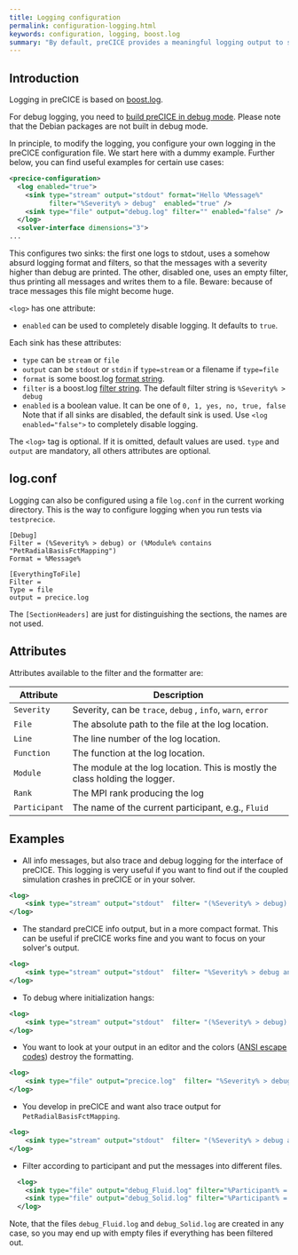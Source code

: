 ```yaml
---
title: Logging configuration
permalink: configuration-logging.html
keywords: configuration, logging, boost.log
summary: "By default, preCICE provides a meaningful logging output to stdout. In case you want to modify the default logging, this page describes how to do this."
---
```


## Introduction

Logging in preCICE is based on [boost.log](http://www.boost.org/doc/libs/release/libs/log/doc/html/index.html).

For debug logging, you need to [build preCICE in debug mode](installation-source-configuration.html). Please note that the Debian packages are not built in debug mode.

In principle, to modify the logging, you configure your own logging in the preCICE configuration file. We start here with a dummy example. Further below, you can find useful examples for certain use cases:

```xml
<precice-configuration>
  <log enabled="true">
    <sink type="stream" output="stdout" format="Hello %Message%"
          filter="%Severity% > debug"  enabled="true" />
    <sink type="file" output="debug.log" filter="" enabled="false" />
  </log>
  <solver-interface dimensions="3">
...
```

This configures two sinks: the first one logs to stdout, uses a somehow absurd logging format and filters, so that the messages with a severity higher than debug are printed. The other, disabled one, uses an empty filter, thus printing all messages and writes them to a file. Beware: because of trace messages this file might become huge.

`<log>` has one attribute:

* `enabled` can be used to completely disable logging. It defaults to `true`.

Each sink has these attributes:

* `type` can be `stream` or `file`
* `output` can be `stdout` or `stdin` if `type=stream` or a filename if `type=file`
* `format` is some boost.log [format string](http://www.boost.org/doc/libs/release/libs/log/doc/html/log/detailed/utilities.html#log.detailed.utilities.setup.filter_formatter).
* `filter` is a boost.log [filter string](http://www.boost.org/doc/libs/release/libs/log/doc/html/log/detailed/utilities.html#log.detailed.utilities.setup.filter_formatter). The default filter string is `%Severity% > debug`
* `enabled` is a boolean value. It can be one of `0, 1, yes, no, true, false` Note that if all sinks are disabled, the default sink is used. Use `<log enabled="false">` to completely disable logging.

The `<log>` tag is optional. If it is omitted, default values are used.
`type` and `output` are mandatory, all others attributes are optional.

## log.conf

Logging can also be configured using a file `log.conf` in the current working directory. This is the way to configure logging when you run tests via `testprecice`.

```text
[Debug]
Filter = (%Severity% > debug) or (%Module% contains "PetRadialBasisFctMapping")
Format = %Message%

[EverythingToFile]
Filter =
Type = file
output = precice.log
```

The `[SectionHeaders]` are just for distinguishing the sections, the names are not used.

## Attributes

Attributes available to the filter and the formatter are:

Attribute |  Description
--- | ---
`Severity` | Severity, can be `trace`, `debug` , `info`, `warn`, `error`
`File` | The absolute path to the file at the log location.
`Line` | The line number of the log location.
`Function` | The function at the log location.
`Module` | The module at the log location. This is mostly the class holding the logger.
`Rank` | The MPI rank producing the log
`Participant` | The name of the current participant, e.g., `Fluid`

## Examples

* All info messages, but also trace and debug logging for the interface of preCICE. This logging is very useful if you want to find out if the coupled simulation crashes in preCICE or in your solver.

```xml
<log>
    <sink type="stream" output="stdout"  filter= "(%Severity% > debug) or (%Severity% >= trace and %Module% contains ParticipantImpl)"  enabled="true" />
</log>
```

* The standard preCICE info output, but in a more compact format. This can be useful if preCICE works fine and you want to focus on your solver's output.

```xml
<log>
    <sink type="stream" output="stdout"  filter= "%Severity% > debug and %Rank% = 0" format="preCICE: %ColorizedSeverity% %Message%" enabled="true" />
</log>
```

* To debug where initialization hangs:

```xml
<log>
    <sink type="stream" output="stdout"  filter= "(%Severity% > debug) or (%Severity% >= debug and %Module% contains ParticipantImpl) or (%Severity% >= debug and %Module% contains partition) or (%Severity% >= debug and %Module% contains PointToPointCommunication)"  enabled="true" />
</log>
```

* You want to look at your output in an editor and the colors ([ANSI escape codes](https://en.wikipedia.org/wiki/ANSI_escape_code)) destroy the formatting.

```xml
<log>
    <sink type="file" output="precice.log"  filter= "%Severity% > debug and %Rank% = 0" format="(%Rank%) [%Module%]:%Line% in %Function%: %Severity% %Message%" enabled="true" />
</log>
```

* You develop in preCICE and want also trace output for `PetRadialBasisFctMapping`.

```xml
<log>
    <sink type="stream" output="stdout"  filter= "(%Severity% > debug and %Rank% = 0) or (%Severity% >= trace and %Module% contains PetRadialBasisFctMapping)" enabled="true" />
</log>
```

* Filter according to participant and put the messages into different files.

```xml
  <log>
    <sink type="file" output="debug_Fluid.log" filter="%Participant% = Fluid" />
    <sink type="file" output="debug_Solid.log" filter="%Participant% = Solid" />
  </log>
```

Note, that the files `debug_Fluid.log` and `debug_Solid.log` are created in any case, so you may end up with empty files if everything has been filtered out.
